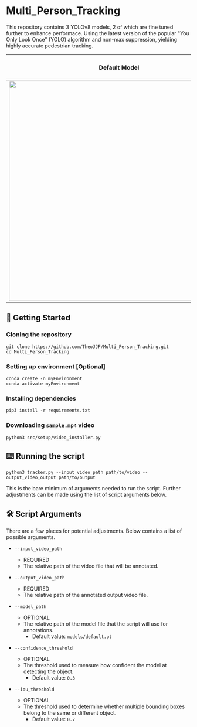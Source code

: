 # Multi_Person_Tracking

This repository contains 3 YOLOv8 models, 2 of which are fine tuned further to enhance performace. Using the latest version of the popular "You Only Look Once" (YOLO) algorithm and non-max suppression, yielding highly accurate pedestrian tracking.

Default Model|Fine Tuned Model
--|--
<img src="https://github.com/TheoJJF/Multi_Person_Tracking/blob/main/video_demo/output/default_model.mp4" width="600" />|<img src="https://github.com/TheoJJF/Multi_Person_Tracking/blob/main/video_demo/output/fine_tuned2_model.mp4" />

## 🚀 Getting Started

### Cloning the repository

```
git clone https://github.com/TheoJJF/Multi_Person_Tracking.git
cd Multi_Person_Tracking
```

### Setting up environment [Optional] 

```
conda create -n myEnvironment
conda activate myEnvironment
```

### Installing dependencies

```
pip3 install -r requirements.txt
```

### Downloading `sample.mp4` video

```
python3 src/setup/video_installer.py
```

## ⌨️ Running the script

```
python3 tracker.py --input_video_path path/to/video --output_video_output path/to/output  
```

This is the bare minimum of arguments needed to run the script. Further adjustments can be made using the list of script arguments below.

## 🛠️ Script Arguments
There are a few places for potential adjustments. Below contains a list of possible arguments. 

- `--input_video_path`
    - REQUIRED
    - The relative path of the video file that will be annotated.

- `--output_video_path`
    - REQUIRED
    - The relative path of the annotated output video file.

- `--model_path`
    - OPTIONAL
    - The relative path of the model file that the script will use for annotations. 
        - Default value: `models/default.pt` 

- `--confidence_threshold`
    - OPTIONAL
    - The threshold used to measure how confident the model at detecting the object.
        - Default value: `0.3`

- `--iou_threshold`
    - OPTIONAL
    - The threshold used to determine whether multiple bounding boxes belong to the same or different object.
        - Default value: `0.7`
